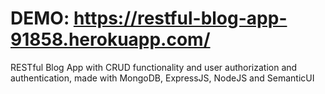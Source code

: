 # DEMO: https://restful-blog-app-91858.herokuapp.com/

RESTful Blog App with CRUD functionality and  user authorization and authentication, made with MongoDB, ExpressJS, NodeJS and SemanticUI
